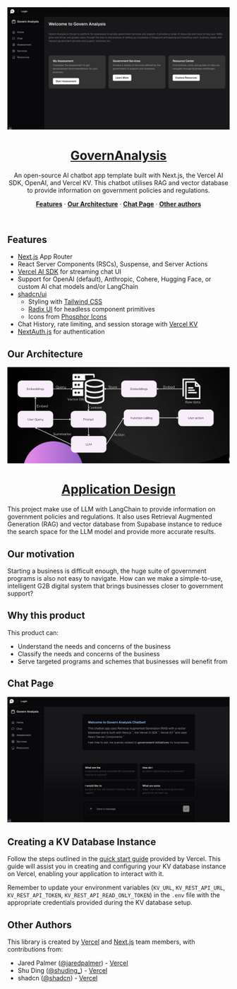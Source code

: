 <a href="https://hackomania-govtech.vercel.app/">
  <img alt="GovernAnalysis GPT" src="docs/Home.png">
  <h1 align="center">GovernAnalysis</h1>
</a>

<p align="center">
  An open-source AI chatbot app template built with Next.js, the Vercel AI SDK, OpenAI, and Vercel KV. This chatbot utilises RAG and vector database to provide information on government policies and regulations.
</p>

<p align="center">
  <a href="#features"><strong>Features</strong></a> ·
  <a href="#our-architecture"><strong>Our Architecture</strong></a> ·
  <a href="#chat-page"><strong>Chat Page</strong></a> ·
  <a href="#other-authors"><strong>Other authors</strong></a>
</p>
<br/>

## Features

- [Next.js](https://nextjs.org) App Router
- React Server Components (RSCs), Suspense, and Server Actions
- [Vercel AI SDK](https://sdk.vercel.ai/docs) for streaming chat UI
- Support for OpenAI (default), Anthropic, Cohere, Hugging Face, or custom AI chat models and/or LangChain
- [shadcn/ui](https://ui.shadcn.com)
  - Styling with [Tailwind CSS](https://tailwindcss.com)
  - [Radix UI](https://radix-ui.com) for headless component primitives
  - Icons from [Phosphor Icons](https://phosphoricons.com)
- Chat History, rate limiting, and session storage with [Vercel KV](https://vercel.com/storage/kv)
- [NextAuth.js](https://github.com/nextauthjs/next-auth) for authentication

## Our Architecture

<a href="https://hackomania-govtech.vercel.app/">
  <img alt="GovernAnalysis GPT" src="docs/Model.png">
  <h1 align="center">Application Design</h1>
</a>

This project make use of LLM with LangChain to provide information on government policies and regulations. It also uses Retrieval Augmented Generation (RAG) and vector database from Supabase instance to reduce the search space for the LLM model and provide more accurate results.

## Our motivation

Starting a business is difficult enough, the huge suite of government programs is also not easy to navigate. How can we make a simple-to-use, intelligent G2B digital system that brings businesses closer to government support? 

## Why this product

This product can:
- Understand the needs and concerns of the business
- Classify the needs and concerns of the business
- Serve targeted programs and schemes that businesses will benefit from

## Chat Page

<a href="https://hackomania-govtech.vercel.app/">
  <img alt="GovernAnalysis GPT" src="docs/Chat.png">
</a>

## Creating a KV Database Instance

Follow the steps outlined in the [quick start guide](https://vercel.com/docs/storage/vercel-kv/quickstart#create-a-kv-database) provided by Vercel. This guide will assist you in creating and configuring your KV database instance on Vercel, enabling your application to interact with it.

Remember to update your environment variables (`KV_URL`, `KV_REST_API_URL`, `KV_REST_API_TOKEN`, `KV_REST_API_READ_ONLY_TOKEN`) in the `.env` file with the appropriate credentials provided during the KV database setup.

## Other Authors

This library is created by [Vercel](https://vercel.com) and [Next.js](https://nextjs.org) team members, with contributions from:

- Jared Palmer ([@jaredpalmer](https://twitter.com/jaredpalmer)) - [Vercel](https://vercel.com)
- Shu Ding ([@shuding\_](https://twitter.com/shuding_)) - [Vercel](https://vercel.com)
- shadcn ([@shadcn](https://twitter.com/shadcn)) - [Vercel](https://vercel.com)
